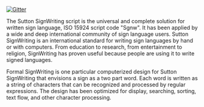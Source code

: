 [![Gitter](https://badges.gitter.im/Join%20Chat.svg)](https://gitter.im/sutton-signwriting/community?utm_source=badge&utm_medium=badge&utm_campaign=pr-badge&utm_content=badge)

The Sutton SignWriting script is the universal and complete solution for written sign language, ISO 15924 script code "Sgnw". It has been applied by a wide and deep international community of sign language users. Sutton SignWriting is an international standard for writing sign languages by hand or with computers. From education to research, from entertainment to religion, SignWriting has proven useful because people are using it to write signed languages.

Formal SignWriting is one particular computerized design for Sutton SignWriting that envisions a sign as a two part word. Each word is written as a string of characters that can be recognized and processed by regular expressions. The design has been optimized for display, searching, sorting, text flow, and other character processing.
